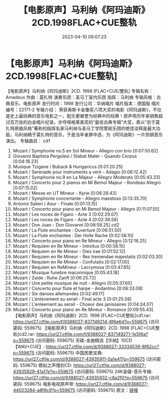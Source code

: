 ﻿---
title: 【电影原声】马利纳《阿玛迪斯》2CD.1998FLAC+CUE整轨
date: 2023-04-10 09:07:23
categories: 古典音乐、新世纪、纯音雅乐
tags: 纯音雅乐
---
# 【电影原声】马利纳《阿玛迪斯》2CD.1998[FLAC+CUE整轨]

【电影原声】马利纳《阿玛迪斯》2CD. 1998
[FLAC+CUE/整轨]
专辑名称：Amadeus
作曲：莫扎特
演奏乐团：圣马丁室内乐团
指挥：马利纳
专辑风格：古典音乐、电影原声
发行时间：1998
发行公司：华纳唱片
唱片版本：德国版
唱片编号：22171-2
专辑介绍：
荣获奥斯卡金像奖八项大奖的电影《阿玛迪斯》，不仅是史上最经典的音乐电影之一，配乐更被誉为经典中的经典！原声带历年来销售超过百万张的白金唱片纪录，亦夺得格莱美奖的“最佳古典专辑”大奖，素以“忠于莫扎特原曲风格”著称的指挥名家马利纳与圣马丁学院管絃乐团的绝佳诠释是最大功臣。马利纳精于莫扎特的音乐，于是当年雀屏中选，为《阿玛迪斯》一片担纲音乐演出。
专辑曲目：
cd1
01. Mozart / Symphonie no.5 en Sol Mineur - Allegro con brio
[0:07:50.62]
02. Giovanni Baptista Pergolesi / Stabat Mater - Quando Corpus
[0:04:18.23]
03. Musique Tzigane / Buback & Hungaricus [0:01:20.25]
04. Mozart / Serenade pour instruments a vent - Adagio
[0:06:12.42]
05. Mozart / Symphonie no.9 en La Majeur - Allegro Moderato
[0:05:43.33]
06. Mozart / Concerto pour 2 pianos en Mi Bemol Majeur - Rondeau
Allegro [0:07:15.02]
07. Mozart / Messe en UT Mineur - Kyrie [0:06:29.43]
08. Mozart / Symphonie concertante - Allegro maestoso
[0:13:35.70]
09. Antonio Salieri / Axur - Finale [0:01:13.15]
10. Mozart / Concerto pour piano en Mi Bemol Majeur - Allegro
[0:11:07.55]
11. Mozart / Les noces de Figaro - Acte 3 [0:02:29.07]
12. Mozart / Les noces de Figaro - Acte 4 [0:02:36.58]
13. Mozart / Don Juan - Don Giovanni [0:06:58.25]
cd2
01. Mozart / La Flute enchantee : Ouverture [0:06:51.50]
02. Mozart / La Flute enchantee : Der Holle Rache
[0:02:56.10]
03. Mozart / Concerto pour piano en Re Mineur - Allegro
[0:12:16.25]
04. Mozart / Requiem en Re Mineur - Introitus [0:00:58.15]
05. Mozart / Requiem en Re Mineur - Dies irae [0:01:52.12]
06. Mozart / Requiem en Re Mineur - Rex tremendae majestatis
[0:02:03.30]
07. Mozart / Requiem en Re Mineur - Confutatis [0:02:17.00]
08. Mozart / Requiem en ReMineur - Lacrymosa [0:03:47.65]
09. Mozart / Musique funebre maconnique [0:05:43.18]
10. Mozart / Zaide : Ruhe Zanft [0:06:25.72]
11. Mozart / Une petite musique de nuit - Allegro
[0:05:37.65]
12. Mozart / Concerto pour flute et harpe - Andantino
[0:08:33.08]
13. Mozart / Six danses allemandes [0:02:49.17]
14. Mozart / L'enlevement au serail - Final acte 3
[0:01:25.58]
15. Mozart / L'enleement au serail - Choeur des janissaires
[0:04:24.07]
16. Mozart / Concerto pour piano en Re Mineur - Romance
[0:09:55.43]
【电影原声】马利纳《阿玛迪斯》2CD. 1998 [FLAC+CUE整轨]cd1.rar: https://url27.ctfile.com/f/9388027-837149214-8f6e6d?p=559675
(访问密码: 559675)
【电影原声】马利纳《阿玛迪斯》2CD. 1998 [FLAC+CUE整轨]cd2.rar: https://url27.ctfile.com/f/9388027-837149271-1e5f6a?p=559675
(访问密码: 559675)
天碟-金曲精选【华纳】10CD【WAV+CUE】: https://url27.ctfile.com/d/9388027-33334539-8f62cc?p=559675
(访问密码: 559675)
中国民歌宝典: https://url27.ctfile.com/d/9388027-43935911-0a1e41?p=559675
(访问密码: 559675)
模拟之声慢刻CD: https://url27.ctfile.com/d/9388027-43935929-41a17e?p=559675
(访问密码: 559675)
24K金碟-音乐专辑: https://url27.ctfile.com/d/9388027-43935932-c8a2f0?p=559675
(访问密码: 559675)
电影电视原声带: https://url27.ctfile.com/d/9388027-44023284-a8f9c9?p=559675
(访问密码: 559675)
原文：[链接](https://blog.sina.com.cn/s/blog_1647c7e76010311do.html)